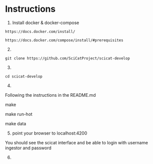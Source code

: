 # Instructions 


1. Install docker & docker-compose 

```
https://docs.docker.com/install/
```
```
https://docs.docker.com/compose/install/#prerequisites
```
2. 
```
git clone https://github.com/SciCatProject/scicat-develop
```

3. 
```
cd scicat-develop
```


4.
Following the instructions in the README.md


make 

make run-hot

make data

5. point your browser to localhost:4200

You should see the scicat interface and be able to login with username ingestor and password 


6.



